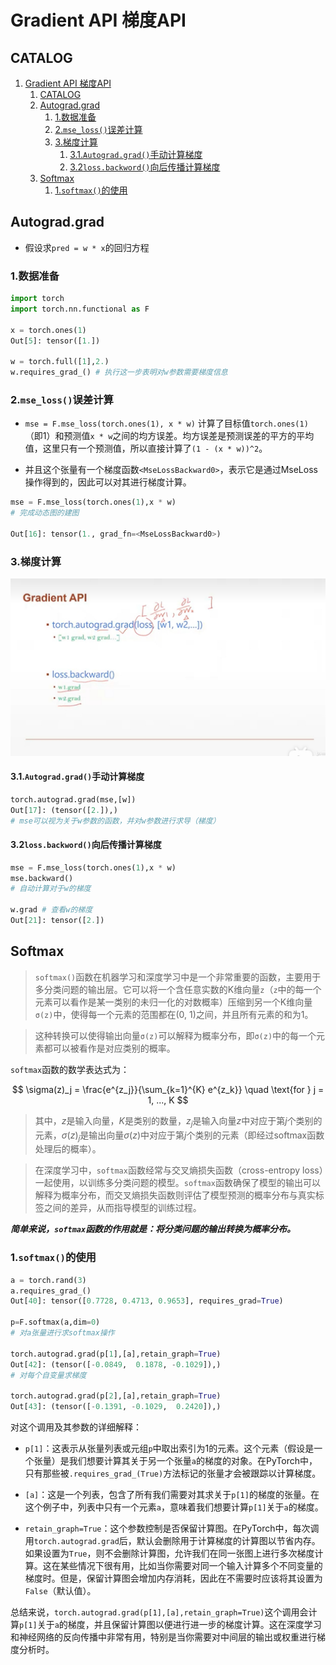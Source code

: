 # Gradient API 梯度API

## CATALOG

1. [Gradient API 梯度API](#gradient-api-梯度api)
   1. [CATALOG](#catalog)
   2. [Autograd.grad](#autogradgrad)
      1. [1.数据准备](#1数据准备)
      2. [2.`mse_loss()`误差计算](#2mse_loss误差计算)
      3. [3.梯度计算](#3梯度计算)
         1. [3.1.`Autograd.grad()`手动计算梯度](#31autogradgrad手动计算梯度)
         2. [3.2`loss.backword()`向后传播计算梯度](#32lossbackword向后传播计算梯度)
   3. [Softmax](#softmax)
      1. [1.`softmax()`的使用](#1softmax的使用)

## Autograd.grad

- 假设求`pred = w * x`的回归方程

### 1.数据准备

```Python
import torch
import torch.nn.functional as F

x = torch.ones(1)
Out[5]: tensor([1.])

w = torch.full([1],2.)
w.requires_grad_() # 执行这一步表明对w参数需要梯度信息
```

### 2.`mse_loss()`误差计算

- `mse = F.mse_loss(torch.ones(1), x * w)` 计算了目标值`torch.ones(1)`（即1）和预测值`x * w`之间的均方误差。均方误差是预测误差的平方的平均值，这里只有一个预测值，所以直接计算了`(1 - (x * w))^2`。

- 并且这个张量有一个梯度函数`<MseLossBackward0>`，表示它是通过MseLoss操作得到的，因此可以对其进行梯度计算。

```Python
mse = F.mse_loss(torch.ones(1),x * w)
# 完成动态图的建图

Out[16]: tensor(1., grad_fn=<MseLossBackward0>)
```

### 3.梯度计算

![梯度计算](./src/gradient_API.png)

#### 3.1.`Autograd.grad()`手动计算梯度

```Python
torch.autograd.grad(mse,[w])
Out[17]: (tensor([2.]),)
# mse可以视为关于w参数的函数，并对w参数进行求导（梯度）
```

#### 3.2`loss.backword()`向后传播计算梯度

```Python
mse = F.mse_loss(torch.ones(1),x * w)
mse.backward()
# 自动计算对于w的梯度

w.grad # 查看w的梯度
Out[21]: tensor([2.])
```

## Softmax

> `softmax()`函数在机器学习和深度学习中是一个非常重要的函数，主要用于多分类问题的输出层。它可以将一个含任意实数的K维向量`z`（`z`中的每一个元素可以看作是某一类别的未归一化的对数概率）压缩到另一个K维向量`σ(z)`中，使得每一个元素的范围都在(0, 1)之间，并且所有元素的和为1。

> 这种转换可以使得输出向量`σ(z)`可以解释为概率分布，即`σ(z)`中的每一个元素都可以被看作是对应类别的概率。

`softmax`函数的数学表达式为：

$$
\sigma(z)_j = \frac{e^{z_j}}{\sum_{k=1}^{K} e^{z_k}} \quad \text{for } j = 1, ..., K
$$

> 其中，$z$是输入向量，$K$是类别的数量，$z_j$是输入向量$z$中对应于第$j$个类别的元素，$\sigma(z)_j$是输出向量$\sigma(z)$中对应于第$j$个类别的元素（即经过softmax函数处理后的概率）。

> 在深度学习中，`softmax`函数经常与交叉熵损失函数（cross-entropy loss）一起使用，以训练多分类问题的模型。`softmax`函数确保了模型的输出可以解释为概率分布，而交叉熵损失函数则评估了模型预测的概率分布与真实标签之间的差异，从而指导模型的训练过程。

***简单来说，`softmax`函数的作用就是：将分类问题的输出转换为概率分布。***

### 1.`softmax()`的使用

```Python
a = torch.rand(3)
a.requires_grad_()
Out[40]: tensor([0.7728, 0.4713, 0.9653], requires_grad=True)

p=F.softmax(a,dim=0)
# 对a张量进行求softmax操作

torch.autograd.grad(p[1],[a],retain_graph=True)
Out[42]: (tensor([-0.0849,  0.1878, -0.1029]),)
# 对每个自变量求梯度

torch.autograd.grad(p[2],[a],retain_graph=True)
Out[43]: (tensor([-0.1391, -0.1029,  0.2420]),)
```

对这个调用及其参数的详细解释：

- `p[1]`：这表示从张量列表或元组`p`中取出索引为1的元素。这个元素（假设是一个张量）是我们想要计算其关于另一个张量`a`的梯度的对象。在PyTorch中，只有那些被`.requires_grad_(True)`方法标记的张量才会被跟踪以计算梯度。

- `[a]`：这是一个列表，包含了所有我们需要对其求关于`p[1]`的梯度的张量。在这个例子中，列表中只有一个元素`a`，意味着我们想要计算`p[1]`关于`a`的梯度。

- `retain_graph=True`：这个参数控制是否保留计算图。在PyTorch中，每次调用`torch.autograd.grad`后，默认会删除用于计算梯度的计算图以节省内存。如果设置为`True`，则不会删除计算图，允许我们在同一张图上进行多次梯度计算。这在某些情况下很有用，比如当你需要对同一个输入计算多个不同变量的梯度时。但是，保留计算图会增加内存消耗，因此在不需要时应该将其设置为`False`（默认值）。

总结来说，`torch.autograd.grad(p[1],[a],retain_graph=True)`这个调用会计算`p[1]`关于`a`的梯度，并且保留计算图以便进行进一步的梯度计算。这在深度学习和神经网络的反向传播中非常有用，特别是当你需要对中间层的输出或权重进行梯度分析时。
